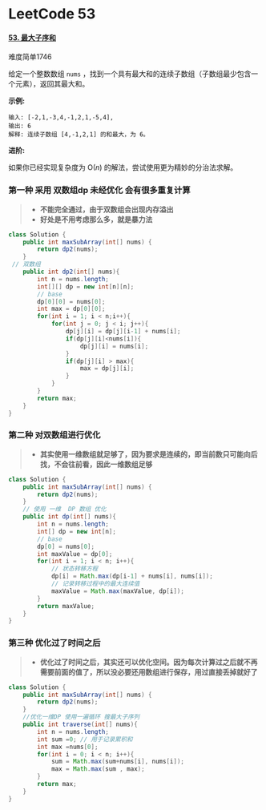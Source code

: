 # LeetCode 53

#### [53. 最大子序和](https://leetcode-cn.com/problems/maximum-subarray/)

难度简单1746

给定一个整数数组 `nums` ，找到一个具有最大和的连续子数组（子数组最少包含一个元素），返回其最大和。

**示例:**

```
输入: [-2,1,-3,4,-1,2,1,-5,4],
输出: 6
解释: 连续子数组 [4,-1,2,1] 的和最大，为 6。
```

**进阶:**

如果你已经实现复杂度为 O(*n*) 的解法，尝试使用更为精妙的分治法求解。

###  第一种 采用 双数组dp 未经优化 会有很多重复计算

> - **不能完全通过，由于双数组会出现内存溢出**
> - **好处是不用考虑那么多，就是暴力法**

```java
class Solution {
    public int maxSubArray(int[] nums) {
        return dp2(nums);
    }
 // 双数组
    public int dp2(int[] nums){
        int n = nums.length;
        int[][] dp = new int[n][n];
        // base
        dp[0][0] = nums[0];
        int max = dp[0][0];
        for(int i = 1; i < n;i++){
            for(int j = 0; j < i; j++){
                dp[j][i] = dp[j][i-1] + nums[i];
                if(dp[j][i]<nums[i]){
                    dp[j][i] = nums[i];
                }
                if(dp[j][i] > max){
                    max = dp[j][i];
                }
            }
        }
        return max;
    }   
}
```

### 第二种 对双数组进行优化 

> - **其实使用一维数组就足够了，因为要求是连续的，即当前数只可能向后找，不会往前看，因此一维数组足够**

```java
class Solution {
    public int maxSubArray(int[] nums) {
        return dp2(nums);
    }
	// 使用 一维  DP 数组 优化
    public int dp(int[] nums){
        int n = nums.length;
        int[] dp = new int[n];
        // base
        dp[0] = nums[0];  
        int maxValue = dp[0];
        for(int i = 1; i < n; i++){
            // 状态转移方程
            dp[i] = Math.max(dp[i-1] + nums[i], nums[i]);
            // 记录转移过程中的最大连续值
            maxValue = Math.max(maxValue, dp[i]);
        }
        return maxValue;
    }
}
```

### 第三种 优化过了时间之后

> - **优化过了时间之后，其实还可以优化空间。因为每次计算过之后就不再需要前面的值了，所以没必要还用数组进行保存，用过直接丢掉就好了**

```java
class Solution {
    public int maxSubArray(int[] nums) {
        return dp2(nums);
    }
	//优化一维DP 使用一遍循环 搜最大子序列
    public int traverse(int[] nums){
        int n = nums.length;
        int sum =0; // 用于记录累积和
        int max =nums[0];
        for(int i = 0; i < n; i++){
            sum = Math.max(sum+nums[i], nums[i]);
            max = Math.max(sum , max);
        }
        return max;
    }
}
```

